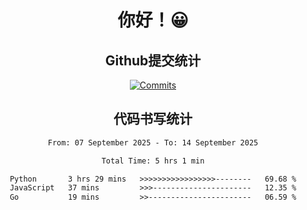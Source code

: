 <div align="center">
<h1>你好！😀</h1>

<h2>Github提交统计</h2>

[![Commits](https://github-readme-stats.ikunshare.com/api?username=ikun0014&include_all_commits=true&locale=cn&show_icons=true&bg_color=0,EC6C6C,FFD479,FFFC79,73FA79,73FDFF,D783FF)](https://github.com/ikun0014)

</div>



<div align="center">
<h2>代码书写统计</h2>
  
<!--START_SECTION:waka-->

```txt
From: 07 September 2025 - To: 14 September 2025

Total Time: 5 hrs 1 min

Python       3 hrs 29 mins   >>>>>>>>>>>>>>>>>--------   69.68 %
JavaScript   37 mins         >>>----------------------   12.35 %
Go           19 mins         >>-----------------------   06.59 %
```

<!--END_SECTION:waka-->

</div>
